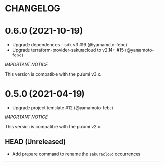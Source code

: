 CHANGELOG
=========

# 0.6.0 (2021-10-19)

* Upgrade dependencies - sdk v3 #16 (@yamamoto-febc)
* Upgrade terraform-provider-sakuracloud to v2.14+ #15 (@yamamoto-febc)

*IMPORTANT NOTICE*

This version is compatible with the pulumi v3.x.

# 0.5.0 (2021-04-19)

* Upgrade project template #12 (@yamamoto-febc)

*IMPORTANT NOTICE*

This version is compatible with the pulumi v2.x.

## HEAD (Unreleased)
* Add prepare command to rename the `sakuracloud` occurrences

---

